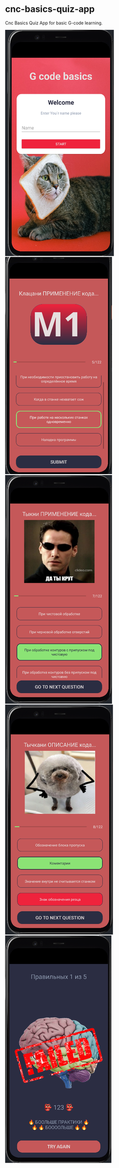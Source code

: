 # cnc-basics-quiz-app
Cnc Basics Quiz App for basic G-code learning.

![](app/src/main/res/drawable-v24/screen_one.png)
![](app/src/main/res/drawable-v24/screen_two.png)
![](app/src/main/res/drawable-v24/screen_three.png)
![](app/src/main/res/drawable-v24/screen_four.png)
![](app/src/main/res/drawable-v24/screen_five.png)

